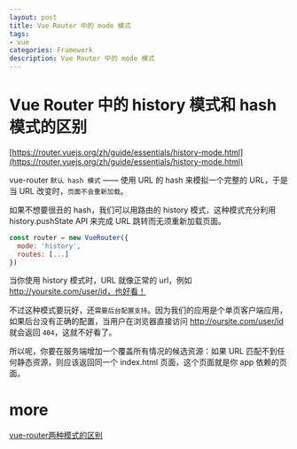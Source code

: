 ```yaml
---
layout: post
title: Vue Router 中的 mode 模式
tags:
- vue
categories: Framework
description: Vue Router 中的 mode 模式
---
```


# Vue Router 中的 history 模式和 hash 模式的区别

[https://router.vuejs.org/zh/guide/essentials/history-mode.html](https://router.vuejs.org/zh/guide/essentials/history-mode.html)

vue-router `默认 hash 模式` —— 使用 URL 的 hash 来模拟一个完整的 URL，于是当 URL 改变时，`页面不会重新加载`。

如果不想要很丑的 hash，我们可以用路由的 history 模式，这种模式充分利用 history.pushState API 来完成 URL 跳转而无须重新加载页面。

```js
const router = new VueRouter({
  mode: 'history',
  routes: [...]
})
```

当你使用 history 模式时，URL 就像正常的 url，例如 http://yoursite.com/user/id，也好看！

不过这种模式要玩好，还`需要后台配置支持`。因为我们的应用是个单页客户端应用，如果后台没有正确的配置，当用户在浏览器直接访问 http://oursite.com/user/id 就会返回 `404`，这就不好看了。

所以呢，你要在服务端增加一个覆盖所有情况的候选资源：如果 URL 匹配不到任何静态资源，则应该返回同一个 index.html 页面，这个页面就是你 app 依赖的页面。

# more 

[vue-router两种模式的区别](https://www.cnblogs.com/ceceliahappycoding/p/10552620.html)